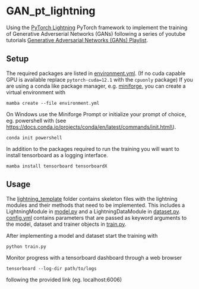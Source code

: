 # GAN_pt_lightning
Using the [PyTorch Lightning](https://lightning.ai/docs/pytorch/stable/) PyTorch framework to implement the training of Generative Adverserial Networks (GANs) following a series of youtube tutorials [Generative Adversarial Networks (GANs) Playlist](https://www.youtube.com/playlist?list=PLhhyoLH6IjfwIp8bZnzX8QR30TRcHO8Va).


## Setup

The required packages are listed in [environment.yml](environment.yml). \(If no cuda capable GPU is available replace `pytorch-cuda=12.1` with the `cpuonly` package\)
If you are using a conda like package manager, e.g. [miniforge](https://github.com/conda-forge/miniforge#install), you can create a virtual environment with 
```
mamba create --file environment.yml
```
On Windows use the Miniforge Prompt or initialize your prompt of choice, eg. powershell with
\(see https://docs.conda.io/projects/conda/en/latest/commands/init.html\).
```
conda init powershell
```

In addition to the packages required to run the training you will want to install tensorboard as a logging interface.
```
mamba install tensorboard tensorboardX
```


## Usage

The [lightning_template](lightning_template/) folder contains skeleton files with the lightning modules and their methods that need to be implemented. This includes a LightningModule in [model.py](lightning_template/model.py)  and a LightningDataModule in [dataset.py](lightning_template/dataset.py). [config.yml](lightning_template/config.yml) contains parameters that are passed as keyword arguments to the model, dataset and trainer objects in [train.py](lightning_template/train.py).

After implementing a model and dataset start the training with
```
python train.py
```
Monitor progress with a tensorboard dashboard through a web browser
```
tensorboard --log-dir path/to/logs
```
following the provided link (eg. localhost:6006)

